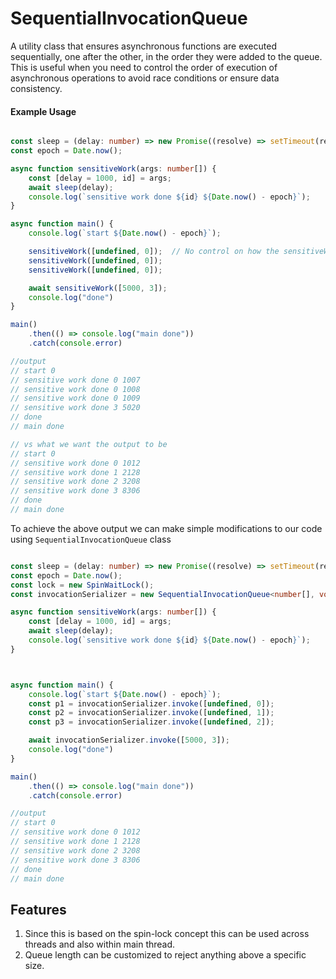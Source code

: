 # SequentialInvocationQueue

A utility class that ensures asynchronous functions are executed sequentially, one after the other, in the order they were added to the queue. This is useful when you need to control the order of execution of asynchronous operations to avoid race conditions or ensure data consistency.

#### Example Usage

``` typescript

const sleep = (delay: number) => new Promise((resolve) => setTimeout(resolve, delay))
const epoch = Date.now();

async function sensitiveWork(args: number[]) {
    const [delay = 1000, id] = args;
    await sleep(delay);
    console.log(`sensitive work done ${id} ${Date.now() - epoch}`);
}

async function main() {
    console.log(`start ${Date.now() - epoch}`);

    sensitiveWork([undefined, 0]);  // No control on how the sensitiveWork will be called by a caller out of our scope
    sensitiveWork([undefined, 0]);
    sensitiveWork([undefined, 0]);

    await sensitiveWork([5000, 3]);
    console.log("done")
}

main()
    .then(() => console.log("main done"))
    .catch(console.error)

//output
// start 0
// sensitive work done 0 1007
// sensitive work done 0 1008
// sensitive work done 0 1009
// sensitive work done 3 5020
// done
// main done

// vs what we want the output to be 
// start 0
// sensitive work done 0 1012
// sensitive work done 1 2128
// sensitive work done 2 3208
// sensitive work done 3 8306
// done
// main done

```

To achieve the above output we can make simple modifications to our code using `SequentialInvocationQueue` class

```typescript

const sleep = (delay: number) => new Promise((resolve) => setTimeout(resolve, delay))
const epoch = Date.now();
const lock = new SpinWaitLock();
const invocationSerializer = new SequentialInvocationQueue<number[], void>(lock, sensitiveWork);

async function sensitiveWork(args: number[]) {
    const [delay = 1000, id] = args;
    await sleep(delay);
    console.log(`sensitive work done ${id} ${Date.now() - epoch}`);
}



async function main() {
    console.log(`start ${Date.now() - epoch}`);
    const p1 = invocationSerializer.invoke([undefined, 0]);
    const p2 = invocationSerializer.invoke([undefined, 1]);
    const p3 = invocationSerializer.invoke([undefined, 2]);

    await invocationSerializer.invoke([5000, 3]);
    console.log("done")
}

main()
    .then(() => console.log("main done"))
    .catch(console.error)

//output
// start 0
// sensitive work done 0 1012
// sensitive work done 1 2128
// sensitive work done 2 3208
// sensitive work done 3 8306
// done
// main done

```

## Features
1. Since this is based on the spin-lock concept this can be used across threads and also within main thread.
2. Queue length can be customized to reject anything above a specific size.